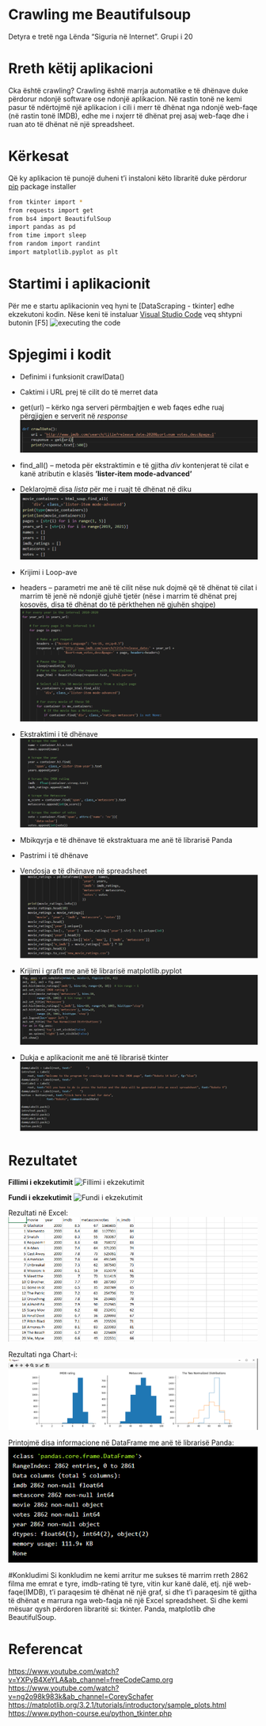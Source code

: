 # Crawling me Beautifulsoup
Detyra e tretë nga Lënda “Siguria në Internet”. Grupi i 20

# Rreth këtij aplikacioni

Cka është crawling?
Crawling është marrja automatike e të dhënave duke përdorur ndonjë software ose ndonjë aplikacion. Në rastin tonë ne kemi pasur të ndërtojmë një aplikacion i cili i merr të dhënat nga ndonjë web-faqe (në rastin tonë IMDB), edhe me i nxjerr të dhënat prej asaj web-faqe dhe i ruan ato të dhënat në një spreadsheet.
# Kërkesat

Që ky aplikacion të punojë duheni t’i instaloni këto libraritë duke përdorur [pip](https://pip.pypa.io/en/stable/) package installer

```bash
from tkinter import *
from requests import get
from bs4 import BeautifulSoup
import pandas as pd
from time import sleep
from random import randint
import matplotlib.pyplot as plt
```

# Startimi i aplikacionit

Për me e startu aplikacionin veq hyni te [DataScraping - tkinter] edhe ekzekutoni kodin. Nëse keni të instaluar [Visual Studio Code]( https://code.visualstudio.com/) veq shtypni butonin [F5]
![executing the code](https://media.giphy.com/media/01cTq1eJHnR8Sq1GWQ/giphy.gif) 

# Spjegimi i kodit

*	Definimi i funksionit crawlData()
*	Caktimi i URL prej të cilit do të merret data
*	get(url) – kërko nga serveri përmbajtjen e web faqes edhe ruaj përgjigjen e serverit në *response*
![](Images/spjegimiKodit1.png)

*	find_all() – metoda për ekstraktimin e të gjitha *div* kontenjerat të cilat e kanë atributin e klasës **’lister-item mode-advanced’**
*	Deklarojmë disa *lista* për me i ruajt të dhënat në diku
![](Images/spjegimiKodit2.png)

*	Krijimi i Loop-ave 
*	headers – parametri me anë të cilit nëse nuk dojmë që të dhënat të cilat i marrim të jenë në ndonjë gjuhë tjetër (nëse i marrim të dhënat prej kosovës, disa të dhënat do të përkthehen në gjuhën shqipe)
![](Images/spjegimiKodit3.png)

*  Ekstraktimi i të dhënave
![](Images/spjegimiKodit4.png)

*	Mbikqyrja e të dhënave të ekstraktuara me anë të librarisë Panda
*	Pastrimi i të dhënave
*	Vendosja e të dhënave në spreadsheet
![](Images/spjegimiKodit5.png)

*	Krijimi i grafit me anë të librarisë matplotlib.pyplot
![](Images/spjegimiKodit6.png)

*	Dukja e aplikacionit me anë të librarisë tkinter
![](Images/spjegimiKodit7.png)

# Rezultatet

**Fillimi i ekzekutimit**
![Fillimi i ekzekutimit]( https://media.giphy.com/media/pUilZYce1cPpQSE3UV/giphy.gif)

**Fundi i ekzekutimit**
![Fundi i ekzekutimit]( https://media.giphy.com/media/DDC8InLGHLbvS8r0P9/giphy.gif)

Rezultati në Excel:
![](Images/resultExcel.png)

Rezultati nga Chart-i:
![](Images/resultChart.png)

Printojmë disa informacione në DataFrame me anë të librarisë Panda:
![](Images/resultPanda.png)

#Konkludimi
Si konkludim ne kemi arritur me sukses të marrim rreth 2862 filma me emrat e tyre, imdb-rating të tyre, vitin kur kanë dalë, etj. një web-faqe(IMDB), t’i paraqesim të dhënat në një graf, si dhe t’i paraqesim të gjitha të dhënat e marrura nga web-faqja në një Excel spreadsheet. Si dhe kemi mësuar qysh përdoren libraritë si: tkinter. Panda, matplotlib dhe BeautifulSoup.

# Referencat
https://www.youtube.com/watch?v=YXPyB4XeYLA&ab_channel=freeCodeCamp.org
https://www.youtube.com/watch?v=ng2o98k983k&ab_channel=CoreySchafer
https://matplotlib.org/3.2.1/tutorials/introductory/sample_plots.html
https://www.python-course.eu/python_tkinter.php
